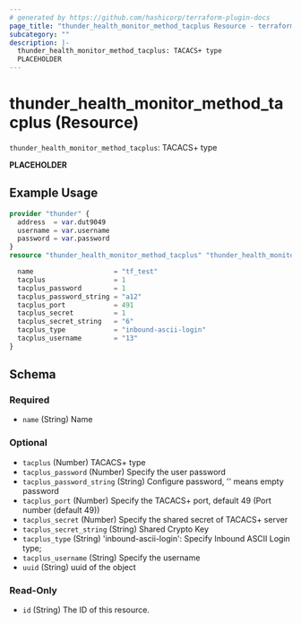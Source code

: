 ```yaml
---
# generated by https://github.com/hashicorp/terraform-plugin-docs
page_title: "thunder_health_monitor_method_tacplus Resource - terraform-provider-thunder"
subcategory: ""
description: |-
  thunder_health_monitor_method_tacplus: TACACS+ type
  PLACEHOLDER
---
```


# thunder_health_monitor_method_tacplus (Resource)

`thunder_health_monitor_method_tacplus`: TACACS+ type

__PLACEHOLDER__

## Example Usage

```terraform
provider "thunder" {
  address  = var.dut9049
  username = var.username
  password = var.password
}
resource "thunder_health_monitor_method_tacplus" "thunder_health_monitor_method_tacplus" {

  name                    = "tf_test"
  tacplus                 = 1
  tacplus_password        = 1
  tacplus_password_string = "a12"
  tacplus_port            = 491
  tacplus_secret          = 1
  tacplus_secret_string   = "6"
  tacplus_type            = "inbound-ascii-login"
  tacplus_username        = "13"
}
```

<!-- schema generated by tfplugindocs -->
## Schema

### Required

- `name` (String) Name

### Optional

- `tacplus` (Number) TACACS+ type
- `tacplus_password` (Number) Specify the user password
- `tacplus_password_string` (String) Configure password, '' means empty password
- `tacplus_port` (Number) Specify the TACACS+ port, default 49 (Port number (default 49))
- `tacplus_secret` (Number) Specify the shared secret of TACACS+ server
- `tacplus_secret_string` (String) Shared Crypto Key
- `tacplus_type` (String) 'inbound-ascii-login': Specify Inbound ASCII Login type;
- `tacplus_username` (String) Specify the username
- `uuid` (String) uuid of the object

### Read-Only

- `id` (String) The ID of this resource.


